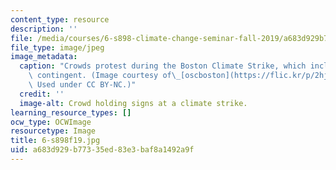 ```yaml
---
content_type: resource
description: ''
file: /media/courses/6-s898-climate-change-seminar-fall-2019/a683d929b77335ed83e3baf8a1492a9f_6-s898f19.jpg
file_type: image/jpeg
image_metadata:
  caption: "Crowds protest during the Boston Climate Strike, which included an MIT\
    \ contingent. (Image courtesy of\_[oscboston](https://flic.kr/p/2hj7zi2)\_on Flickr.\
    \ Used under CC BY-NC.)"
  credit: ''
  image-alt: Crowd holding signs at a climate strike.
learning_resource_types: []
ocw_type: OCWImage
resourcetype: Image
title: 6-s898f19.jpg
uid: a683d929-b773-35ed-83e3-baf8a1492a9f
---
```

